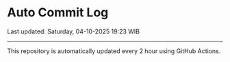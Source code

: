 # Auto Commit Log

Last updated: Saturday, 04-10-2025 19:23 WIB

---

This repository is automatically updated every 2 hour using GitHub Actions.
